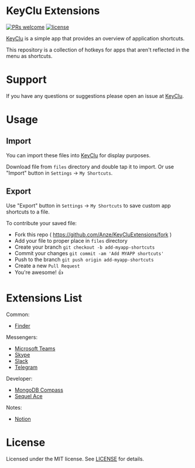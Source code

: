 # KeyClu Extensions

[![PRs welcome](https://img.shields.io/badge/PRs-welcome-brightgreen.svg)](https://github.com/Anze/KeyCluExtensions/pulls)
[![license](https://img.shields.io/badge/License-MIT-yellow.svg)](https://opensource.org/licenses/mit)

[KeyClu](https://github.com/Anze/KeyCluCask) is a simple app that provides an overview of application shortcuts.

This repository is a collection of hotkeys for apps that aren't reflected in the menu as shortcuts.

# Support

If you have any questions or suggestions please open an issue at [KeyClu](https://github.com/Anze/KeyCluCask/issues).

# Usage

## Import
You can import these files into [KeyClu](https://github.com/Anze/KeyCluCask) for display purposes.

Download file from `files` directory and double tap it to import. Or use "Import" button in `Settings` -> `My Shortcuts`.

## Export

Use "Export" button in `Settings` -> `My Shortcuts` to save custom app shortcuts to a file.

To contribute your saved file:
- Fork this repo ( https://github.com/Anze/KeyCluExtensions/fork )
- Add your file to proper place in `files` directory
- Create your branch ```git checkout -b add-myapp-shortcuts```
- Commit your changes ```git commit -am 'Add MYAPP shortcuts'```
- Push to the branch ```git push origin add-myapp-shortcuts```
- Create a new `Pull Request`
- You're awesome! 👍

# Extensions List

Common:
- [Finder](./files/Finder.keyclu)

Messengers:
- [Microsoft Teams](./files/MicrosoftTeams.keyclu)
- [Skype](./files/Skype.keyclu)
- [Slack](./files/Slack.keyclu)
- [Telegram](./files/Telegram.keyclu)

Developer:
- [MongoDB Compass](./files/MongoDBCompass.keyclu)
- [Sequel Ace](./files/SequelAce.keyclu)

Notes:
- [Notion](./files/Notion.keyclu)

# License

Licensed under the MIT license. See [LICENSE](LICENSE) for details.
